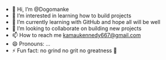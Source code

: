 - 👋 Hi, I’m @Dogomanke
- 👀 I’m interested in learning how to build projects
- 🌱 I’m currently learning with GitHub and hope all will be well
- 💞️ I’m looking to collaborate on building new projects
- 📫 How to reach me kamaukennedy667@gmail.com
- 😄 Pronouns: ...
- ⚡ Fun fact: no grind no grit no greatness 💯

<!---
Dogomanke/Dogomanke is a ✨ special ✨ repository because its `README.md` (this file) appears on your GitHub profile.
You can click the Preview link to take a look at your changes.
--->

